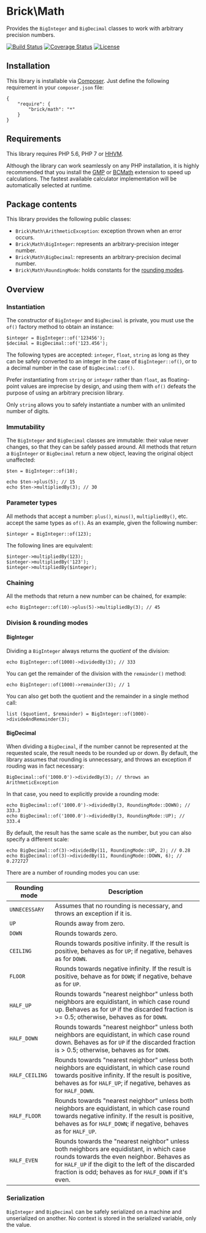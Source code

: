 Brick\Math
==========

Provides the `BigInteger` and `BigDecimal` classes to work with arbitrary precision numbers.

[![Build Status](https://secure.travis-ci.org/brick/math.svg?branch=master)](http://travis-ci.org/brick/math)
[![Coverage Status](https://coveralls.io/repos/brick/math/badge.svg?branch=master)](https://coveralls.io/r/brick/math?branch=master)
[![License](https://img.shields.io/badge/license-MIT-blue.svg)](http://opensource.org/licenses/MIT)

Installation
------------

This library is installable via [Composer](https://getcomposer.org/).
Just define the following requirement in your `composer.json` file:

    {
        "require": {
            "brick/math": "*"
        }
    }

Requirements
------------

This library requires PHP 5.6, PHP 7 or [HHVM](http://hhvm.com/).

Although the library can work seamlessly on any PHP installation, it is highly recommended that you install the
[GMP](http://php.net/manual/en/book.gmp.php) or [BCMath](http://php.net/manual/en/book.bc.php) extension
to speed up calculations. The fastest available calculator implementation will be automatically selected at runtime.

Package contents
----------------

This library provides the following public classes:

- `Brick\Math\ArithmeticException`: exception thrown when an error occurs.
- `Brick\Math\BigInteger`: represents an arbitrary-precision integer number.
- `Brick\Math\BigDecimal`: represents an arbitrary-precision decimal number.
- `Brick\Math\RoundingMode`: holds constants for the [rounding modes](#division--rounding-modes).

Overview
--------

### Instantiation

The constructor of `BigInteger` and `BigDecimal` is private,
you must use the `of()` factory method to obtain an instance:

    $integer = BigInteger::of('123456');
    $decimal = BigDecimal::of('123.456');

The following types are accepted: `integer`, `float`, `string` as long as they can be safely converted to an integer
in the case of `BigInteger::of()`, or to a decimal number in the case of `BigDecimal::of()`.

Prefer instantiating from `string` or `integer` rather than `float`, as floating-point values are imprecise by design,
and using them with `of()` defeats the purpose of using an arbitrary precision library.

Only `string` allows you to safely instantiate a number with an unlimited number of digits.

### Immutability

The `BigInteger` and `BigDecimal` classes are immutable: their value never changes, so that they can be safely passed around. All methods that return a `BigInteger` or `BigDecimal` return a new object, leaving the original object unaffected:

    $ten = BigInteger::of(10);

    echo $ten->plus(5); // 15
    echo $ten->multipliedBy(3); // 30

### Parameter types

All methods that accept a number: `plus()`, `minus()`, `multipliedBy()`, etc. accept the same types as `of()`.
As an example, given the following number:

    $integer = BigInteger::of(123);

The following lines are equivalent:

    $integer->multipliedBy(123);
    $integer->multipliedBy('123');
    $integer->multipliedBy($integer);

### Chaining

All the methods that return a new number can be chained, for example:

    echo BigInteger::of(10)->plus(5)->multipliedBy(3); // 45

### Division & rounding modes

#### BigInteger

Dividing a `BigInteger` always returns the *quotient* of the division:

    echo BigInteger::of(1000)->dividedBy(3); // 333

You can get the remainder of the division with the `remainder()` method:

    echo BigInteger::of(1000)->remainder(3); // 1

You can also get both the quotient and the remainder in a single method call:

    list ($quotient, $remainder) = BigInteger::of(1000)->divideAndRemainder(3);

#### BigDecimal

When dividing a `BigDecimal`, if the number cannot be represented at the requested scale, the result needs to be rounded up or down.
By default, the library assumes that rounding is unnecessary, and throws an exception if rouding was in fact necessary:

    BigDecimal::of('1000.0')->dividedBy(3); // throws an ArithmeticException

In that case, you need to explicitly provide a rounding mode:

    echo BigDecimal::of('1000.0')->dividedBy(3, RoundingMode::DOWN); // 333.3
    echo BigDecimal::of('1000.0')->dividedBy(3, RoundingMode::UP); // 333.4

By default, the result has the same scale as the number, but you can also specify a different scale:

    echo BigDecimal::of(3)->dividedBy(11, RoundingMode::UP, 2); // 0.28
    echo BigDecimal::of(3)->dividedBy(11, RoundingMode::DOWN, 6); // 0.272727

There are a number of rounding modes you can use:

Rounding mode  | Description
-------------- | -----------
`UNNECESSARY`  | Assumes that no rounding is necessary, and throws an exception if it is.
`UP`           | Rounds away from zero.
`DOWN`         | Rounds towards zero.
`CEILING`      | Rounds towards positive infinity. If the result is positive, behaves as for `UP`; if negative, behaves as for `DOWN`.
`FLOOR`        | Rounds towards negative infinity. If the result is positive, behave as for `DOWN`; if negative, behave as for `UP`.
`HALF_UP`      | Rounds towards "nearest neighbor" unless both neighbors are equidistant, in which case round up. Behaves as for `UP` if the discarded fraction is >= 0.5; otherwise, behaves as for `DOWN`.
`HALF_DOWN`    | Rounds towards "nearest neighbor" unless both neighbors are equidistant, in which case round down. Behaves as for `UP` if the discarded fraction is > 0.5; otherwise, behaves as for `DOWN`.
`HALF_CEILING` | Rounds towards "nearest neighbor" unless both neighbors are equidistant, in which case round towards positive infinity. If the result is positive, behaves as for `HALF_UP`; if negative, behaves as for `HALF_DOWN`.
`HALF_FLOOR`   | Rounds towards "nearest neighbor" unless both neighbors are equidistant, in which case round towards negative infinity. If the result is positive, behaves as for `HALF_DOWN`; if negative, behaves as for `HALF_UP`.
`HALF_EVEN`    | Rounds towards the "nearest neighbor" unless both neighbors are equidistant, in which case rounds towards the even neighbor. Behaves as for `HALF_UP` if the digit to the left of the discarded fraction is odd; behaves as for `HALF_DOWN` if it's even.

### Serialization

`BigInteger` and `BigDecimal` can be safely serialized on a machine and unserialized on another.
No context is stored in the serialized variable, only the value.